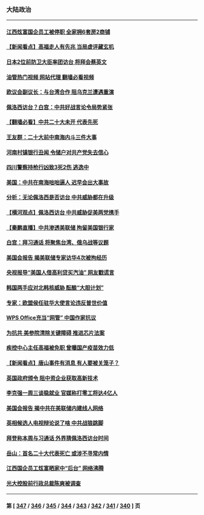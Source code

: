 ### 大陆政治
---
#### [江西炫富国企员工被停职 全家拥6套房2商铺](../../pages/ncid277/n13789862.md?07271645) 
#### [【新闻看点】高福走人有先兆 当局虚评藏玄机](../../pages/ncid277/n13789564.md?07271645) 
#### [日本2位前防卫大臣率团访台 将拜会蔡英文](../../pages/ncid277/n13789838.md?07271645) 
#### [油管热门视频 网站代理 翻墙必看视频](http://209.222.30.114:81/youtube.html?07271645)
#### [欧议会副议长：与台湾合作 阻乌克兰遭遇重演](../../pages/ncid277/n13789753.md?07271645) 
#### [佩洛西访台？白宫：中共好战言论令局势紧张](../../pages/ncid277/n13789687.md?07271645) 
#### [【翻墙必看】中共二十大未开 代表先死](../../pages/ncid277/n13789677.md?07271645) 
#### [王友群：二十大前中南海内斗三件大事](../../pages/ncid277/n13789729.md?07271645) 
#### [河南村镇银行丑闻 令储户对共产党失去信心](../../pages/ncid277/n13789619.md?07271645) 
#### [四川警察持枪行凶致3死2伤 逃逸中](../../pages/ncid277/n13789724.md?07271645) 
#### [美国：中共在南海咄咄逼人 迟早会出大事故](../../pages/ncid277/n13789655.md?07271645) 
#### [分析：无论佩洛西是否访台 中共威胁都在升级](../../pages/ncid277/n13789534.md?07271645) 
#### [【横河观点】佩洛西访台 中共威胁促美两党携手](../../pages/ncid277/n13789610.md?07271645) 
#### [【秦鹏直播】中共渗透美联储 拘留美国银行家](../../pages/ncid277/n13789607.md?07271645) 
#### [白宫：拜习通话 将聚焦台湾、俄乌战等议题](../../pages/ncid277/n13789569.md?07271645) 
#### [美国会报告 揭美联储专家访华4次被拘经历](../../pages/ncid277/n13789570.md?07271645) 
#### [央视报导“美国人借高利贷买汽油” 网友戳谎言](../../pages/ncid277/n13789551.md?07271645) 
#### [韩国两手应对北韩核威胁 酝酿“大胆计划”](../../pages/ncid277/n13789562.md?07271645) 
#### [专家：欧盟侯任驻华大使言论违反普世价值](../../pages/ncid277/n13789381.md?07271645) 
#### [WPS Office充当“网管” 中国作家抗议](../../pages/ncid277/n13789558.md?07271645) 
#### [为抗共 美参院清除关键障碍 推进芯片法案](../../pages/ncid277/n13789542.md?07271645) 
#### [疾控中心主任高福被免职 曾曝国产疫苗效力低](../../pages/ncid277/n13789506.md?07271645) 
#### [【新闻看点】唐山事件有消息 有人要被关笼子？](../../pages/ncid277/n13788937.md?07271645) 
#### [英国政府颁令 阻中资企业获取高新技术](../../pages/ncid277/n13789529.md?07271645) 
#### [李克强一周三谈稳就业 官媒称打零工将达4亿人](../../pages/ncid277/n13788931.md?07271645) 
#### [美国会报告 揭中共在美联储内建线人网络](../../pages/ncid277/n13789469.md?07271645) 
#### [英相候选人电视辩论说了啥 中共战狼跳脚](../../pages/ncid277/n13789383.md?07271645) 
#### [拜登称本周与习通话 外界猜佩洛西访台时间](../../pages/ncid277/n13789326.md?07271645) 
#### [岳山：首名二十大代表死亡 或涉不寻常内情](../../pages/ncid277/n13789290.md?07271645) 
#### [江西国企员工炫富晒家中“后台” 网络沸腾](../../pages/ncid277/n13789277.md?07271645) 
#### [光大控股前行政总裁陈爽被调查](../../pages/ncid277/n13789287.md?07271645) 

---
#### 第 [ [347](./347.md?07271645) / [346](./346.md?07271645) / [345](./345.md?07271645) / [344](./344.md?07271645) / [343](./343.md?07271645) / [342](./342.md?07271645) / [341](./341.md?07271645) / [340](./340.md?07271645) ] 页
